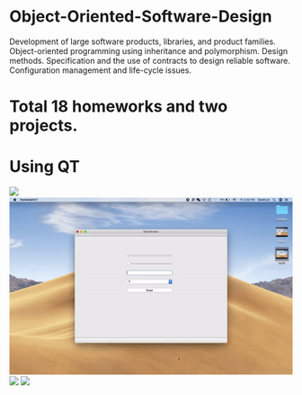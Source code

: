 # Object-Oriented-Software-Design  
Development of large software products, libraries, and product families. Object-oriented programming using inheritance and polymorphism. Design methods. Specification and the use of contracts to design reliable software. Configuration management and life-cycle issues.
# Total 18 homeworks and two projects.
# Using QT
![](1.gif)  
![](2.gif)  
![](3.gif) 
![](4.gif)  
